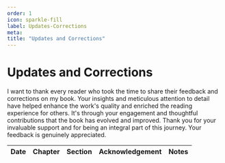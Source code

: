 ```yaml
---
order: 1
icon: sparkle-fill
label: Updates-Corrections
meta:
title: "Updates and Corrections"
---
```

# Updates and Corrections

I want to thank every reader who took the time to share their feedback and corrections on my book. Your insights and meticulous attention to detail have helped enhance the work's quality and enriched the reading experience for others. It's through your engagement and thoughtful contributions that the book has evolved and improved. Thank you for your invaluable support and for being an integral part of this journey. Your feedback is genuinely appreciated.

|      Date       | Chapter |             Section             |     Acknowledgement      |                       Notes                        |
|:---------------:|:-------:|:-------------------------------:|:------------------------:|:--------------------------------------------------:|
